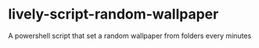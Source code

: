 # lively-script-random-wallpaper
A powershell script that set a random wallpaper from folders every minutes
